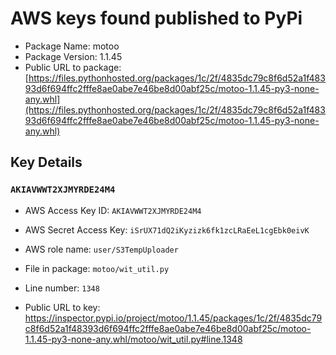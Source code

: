 # AWS keys found published to PyPi

* Package Name: motoo
* Package Version: 1.1.45
* Public URL to package: [https://files.pythonhosted.org/packages/1c/2f/4835dc79c8f6d52a1f48393d6f694ffc2fffe8ae0abe7e46be8d00abf25c/motoo-1.1.45-py3-none-any.whl](https://files.pythonhosted.org/packages/1c/2f/4835dc79c8f6d52a1f48393d6f694ffc2fffe8ae0abe7e46be8d00abf25c/motoo-1.1.45-py3-none-any.whl)

## Key Details

### `AKIAVWWT2XJMYRDE24M4`

* AWS Access Key ID: `AKIAVWWT2XJMYRDE24M4`
* AWS Secret Access Key: `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` 
* AWS role name: `user/S3TempUploader`
* File in package: `motoo/wit_util.py`
* Line number: `1348`

* Public URL to key: https://inspector.pypi.io/project/motoo/1.1.45/packages/1c/2f/4835dc79c8f6d52a1f48393d6f694ffc2fffe8ae0abe7e46be8d00abf25c/motoo-1.1.45-py3-none-any.whl/motoo/wit_util.py#line.1348


